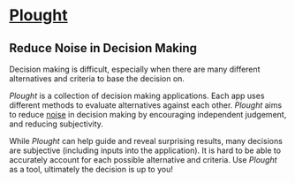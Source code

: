 # [Plought](https://plought.vercel.app)

## Reduce Noise in Decision Making

Decision making is difficult, especially when there are many different alternatives and criteria to base the decision on.

_Plought_ is a collection of decision making applications. Each app uses different methods to evaluate alternatives against each other. _Plought_ aims to reduce [noise](https://en.wikipedia.org/wiki/Noise:_A_Flaw_in_Human_Judgment#:~:text=The%20book%20concerns%20'noise'%20in,psychological%20perspectives%20of%20the%20issue.) in decision making by encouraging independent judgement, and reducing subjectivity.

While _Plought_ can help guide and reveal surprising results, many decisions are subjective (including inputs into the application). It is hard to be able to accurately account for each possible alternative and criteria. Use _Plought_ as a tool, ultimately the decision is up to you!
